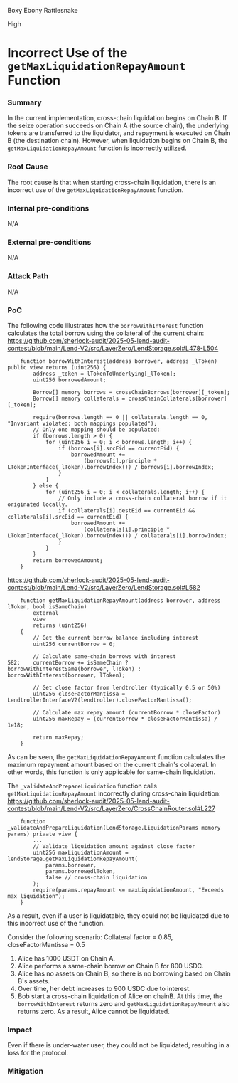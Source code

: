 Boxy Ebony Rattlesnake

High

# Incorrect Use of the `getMaxLiquidationRepayAmount` Function

### Summary
In the current implementation, cross-chain liquidation begins on Chain B. If the seize operation succeeds on Chain A (the source chain), the underlying tokens are transferred to the liquidator, and repayment is executed on Chain B (the destination chain). However, when liquidation begins on Chain B, the `getMaxLiquidationRepayAmount` function is incorrectly utilized.

### Root Cause
The root cause is that when starting cross-chain liquidation, there is an incorrect use of the `getMaxLiquidationRepayAmount` function.

### Internal pre-conditions
N/A

### External pre-conditions
N/A

### Attack Path
N/A

### PoC
The following code illustrates how the `borrowWithInterest` function calculates the total borrow using the collateral of the current chain:
https://github.com/sherlock-audit/2025-05-lend-audit-contest/blob/main/Lend-V2/src/LayerZero/LendStorage.sol#L478-L504
```solidity
    function borrowWithInterest(address borrower, address _lToken) public view returns (uint256) {
        address _token = lTokenToUnderlying[_lToken];
        uint256 borrowedAmount;

        Borrow[] memory borrows = crossChainBorrows[borrower][_token];
        Borrow[] memory collaterals = crossChainCollaterals[borrower][_token];

        require(borrows.length == 0 || collaterals.length == 0, "Invariant violated: both mappings populated");
        // Only one mapping should be populated:
        if (borrows.length > 0) {
            for (uint256 i = 0; i < borrows.length; i++) {
                if (borrows[i].srcEid == currentEid) {
                    borrowedAmount +=
                        (borrows[i].principle * LTokenInterface(_lToken).borrowIndex()) / borrows[i].borrowIndex;
                }
            }
        } else {
            for (uint256 i = 0; i < collaterals.length; i++) {
                // Only include a cross-chain collateral borrow if it originated locally.
                if (collaterals[i].destEid == currentEid && collaterals[i].srcEid == currentEid) {
                    borrowedAmount +=
                        (collaterals[i].principle * LTokenInterface(_lToken).borrowIndex()) / collaterals[i].borrowIndex;
                }
            }
        }
        return borrowedAmount;
    }
```

https://github.com/sherlock-audit/2025-05-lend-audit-contest/blob/main/Lend-V2/src/LayerZero/LendStorage.sol#L582
```solidity
    function getMaxLiquidationRepayAmount(address borrower, address lToken, bool isSameChain)
        external
        view
        returns (uint256)
    {
        // Get the current borrow balance including interest
        uint256 currentBorrow = 0;

        // Calculate same-chain borrows with interest
582:    currentBorrow += isSameChain ? borrowWithInterestSame(borrower, lToken) : borrowWithInterest(borrower, lToken);

        // Get close factor from lendtroller (typically 0.5 or 50%)
        uint256 closeFactorMantissa = LendtrollerInterfaceV2(lendtroller).closeFactorMantissa();

        // Calculate max repay amount (currentBorrow * closeFactor)
        uint256 maxRepay = (currentBorrow * closeFactorMantissa) / 1e18;

        return maxRepay;
    }
```
As can be seen, the `getMaxLiquidationRepayAmount` function calculates the maximum repayment amount based on the current chain's collateral. In other words, this function is only applicable for same-chain liquidation.

The `_validateAndPrepareLiquidation` function calls `getMaxLiquidationRepayAmount` incorrectly during cross-chain liquidation:
https://github.com/sherlock-audit/2025-05-lend-audit-contest/blob/main/Lend-V2/src/LayerZero/CrossChainRouter.sol#L227
```solidity
    function _validateAndPrepareLiquidation(LendStorage.LiquidationParams memory params) private view {
        ...
        // Validate liquidation amount against close factor
        uint256 maxLiquidationAmount = lendStorage.getMaxLiquidationRepayAmount(
            params.borrower,
            params.borrowedlToken,
            false // cross-chain liquidation
        );
        require(params.repayAmount <= maxLiquidationAmount, "Exceeds max liquidation");
    }
```
As a result, even if a user is liquidatable, they could not be liquidated due to this incorrect use of the function.

Consider the following scenario:
Collateral factor = 0.85, closeFactorMantissa = 0.5
1. Alice has 1000 USDT on Chain A.
2. Alice performs a same-chain borrow on Chain B for 800 USDC.
3. Alice has no assets on Chain B, so there is no borrowing based on Chain B's assets.
4. Over time, her debt increases to 900 USDC due to interest.
5. Bob start a cross-chain liquidation of Alice on chainB.
At this time, the `borrowWithInterest` returns zero and `getMaxLiquidationRepayAmount` also returns zero.
As a result, Alice cannot be liquidated.

### Impact
Even if there is under-water user, they could not be liquidated, resulting in a loss for the protocol.

### Mitigation
